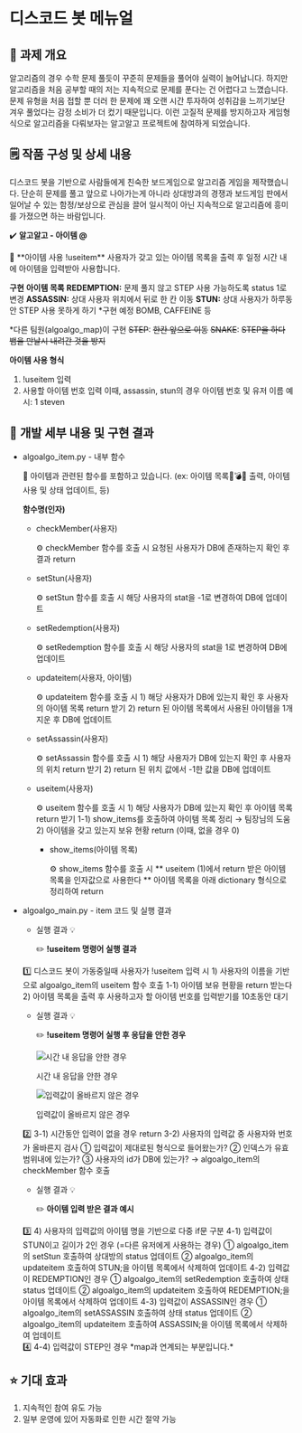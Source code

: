 # 디스코드 봇 메뉴얼

## 📒 과제 개요

 알고리즘의 경우 수학 문제 풀듯이 꾸준히 문제들을 풀어야 실력이 늘어납니다. 하지만 알고리즘을 처음 공부할 때의 저는 지속적으로 문제를 푼다는 건 어렵다고 느꼈습니다. 문제 유형을 처음 접할 뿐 더러 한 문제에 꽤 오랜 시간 투자하여 성취감을 느끼기보단 겨우 풀었다는 감정 소비가 더 컸기 때문입니다. 이런 고질적 문제를 방지하고자 게임형식으로 알고리즘을 다뤄보자는 알고알고 프로젝트에 참여하게 되었습니다.

## 🗒️ 작품 구성 및 상세 내용

 디스코드 봇을 기반으로 사람들에게 친숙한 보드게임으로 알고리즘 게임을 제작했습니다. 단순히 문제를 풀고 앞으로 나아가는게 아니라 상대방과의 경쟁과 보드게임 판에서 일어날 수 있는 함정/보상으로 관심을 끌어 일시적이 아닌 지속적으로 알고리즘에 흥미를 가졌으면 하는 바람입니다.

✔️ **알고알고 - 아이템 @**

<aside>
🔎 **아이템 사용 !useitem**
사용자가 갖고 있는 아이템 목록을 출력 후 
일정 시간 내에 아이템을 입력받아 사용합니다.  

**구현** **아이템 목록**
**REDEMPTION:** 문제 풀지 않고 STEP 사용 가능하도록 status 1로 변경
**ASSASSIN:** 상대 사용자 위치에서 뒤로 한 칸 이동
**STUN:** 상대 사용자가 하루동안 STEP 사용 못하게 하기
*구현 예정
BOMB, CAFFEINE 등

*다른 팀원(algoalgo_map)이 구현
~~STEP~~: ~~한칸 앞으로 이동~~
~~SNAKE~~: ~~STEP을 하다 뱀을 만날시 내려간 것을 방지~~

**아이템 사용 형식**
1) !useitem 입력
2) 사용할 아이템 번호 입력
이때, assassin, stun의 경우 아이템 번호 및 유저 이름
예시: 1 steven

</aside>

        

## 📝 개발 세부 내용 및 구현 결과

- algoalgo_item.py - 내부 함수
    
    <aside>
    📢 아이템과 관련된 함수를 포함하고 있습니다.
    (ex: 아이템 목록💊💣🍺 출력, 아이템 사용 및 상태 업데이트, 등)
    
    </aside>
    
    **함수명(인자)**
    
    - checkMember(사용자)
        
        <aside>
        ⚙️ checkMember 함수를 호출 시 
        요청된 사용자가 DB에 존재하는지 확인 후 결과 return
        
        </aside>
        

        
    - setStun(사용자)
        
        <aside>
        ⚙️  setStun 함수를 호출 시 
        해당 사용자의 stat을 -1로 변경하여 DB에 업데이트
        
        </aside>
        

        
    - setRedemption(사용자)
        
        <aside>
        ⚙️ setRedemption 함수를 호출 시 
        해당 사용자의 stat을 1로 변경하여 DB에 업데이트
        
        </aside>
        

        
    - updateitem(사용자, 아이템)
        
        <aside>
        ⚙️ updateitem 함수를 호출 시 
        1) 해당 사용자가 DB에 있는지 확인 후 사용자의 아이템 목록 return 받기
        2) return 된 아이템 목록에서 사용된 아이템을 1개 지운 후 DB에 업데이트
        
        </aside>

        
    - setAssassin(사용자)
        
        <aside>
        ⚙️ setAssassin 함수를 호출 시
        1) 해당 사용자가 DB에 있는지 확인 후 사용자의 위치 return 받기
        2) return 된 위치 값에서 -1한 값을 DB에 업데이트
        
        </aside>
        

        
    - useitem(사용자)
        
        <aside>
        ⚙️ useitem 함수를 호출 시
        1) 해당 사용자가 DB에 있는지 확인 후 아이템 목록 return 받기
        1-1) show_items를 호출하여 아이템 목록 정리 → 팀장님의 도움
        2) 아이템을 갖고 있는지 보유 현황 return (이때, 없을 경우 0)
        
        </aside>
        

        
        - show_items(아이템 목록)
            
            <aside>
            ⚙️ show_items 함수를 호출 시 
            ** useitem (1)에서 return 받은 아이템 목록을 인자값으로 사용한다 **
            아이템 목록을 아래 dictionary 형식으로 정리하여 return
            
            </aside>
            

            
- algoalgo_main.py - item 코드 및 실행 결과
    - 실행 결과 💡
        
        ✏️ **!useitem 명령어 실행 결과**
        

    
    <aside>
    1️⃣ 디스코드 봇이 가동중일때 사용자가 !useitem 입력 시 
    1) 사용자의 이름을 기반으로 algoalgo_item의 useitem 함수 호출
    1-1) 아이템 보유 현황을 return 받는다
    2) 아이템 목록을 출력 후 사용하고자 할 아이템 번호를 입력받기를 10초동안 대기
    
    </aside>

    
    - 실행 결과 💡
        
        ✏️ **!useitem 명령어 실행 후 응답을 안한 경우**
        
        ![시간 내 응답을 안한 경우](https://s3-us-west-2.amazonaws.com/secure.notion-static.com/c2a6c35b-ffa1-4e73-b231-9b02b282b0ff/Untitled.png)
        
        시간 내 응답을 안한 경우
        
        ![입력값이 올바르지 않은 경우](https://s3-us-west-2.amazonaws.com/secure.notion-static.com/21828f21-781a-4d5e-9b49-109e157851f0/Untitled.png)
        
        입력값이 올바르지 않은 경우
        
    
    <aside>
    2️⃣ 3-1) 시간동안 입력이 없을 경우 return 
    3-2) 사용자의 입력값 중 사용자와 번호가 올바른지 검사
    ① 입력값이 제대로된 형식으로 들어왔는가?
    ② 인덱스가 유효범위내에 있는가?
    ③ 사용자의 id가 DB에 있는가? → algoalgo_item의 checkMember 함수 호출
    
    </aside>
    


    
    - 실행 결과 💡
        
        ✏️ **아이템 입력 받은 결과 예시**
        
        
    
    <aside>
    3️⃣ 4) 사용자의 입력값의 아이템 명을 기반으로 다중 if문 구분
    4-1) 입력값이 STUN이고 길이가 2인 경우 (=다른 유저에게 사용하는 경우)
    ① algoalgo_item의 setStun 호출하여 상대방의 status 업데이트
    ② algoalgo_item의 updateitem 호출하여 STUN;을 아이템 목록에서 삭제하여 업데이트
    4-2) 입력값이 REDEMPTION인 경우
    ① algoalgo_item의 setRedemption 호출하여 상태 status 업데이트
    ② algoalgo_item의 updateitem 호출하여 REDEMPTION;을 아이템 목록에서 삭제하여 업데이트
    4-3) 입력값이 ASSASSIN인 경우
    ① algoalgo_item의 setASSASSIN 호출하여 상태 status 업데이트
    ② algoalgo_item의  updateitem 호출하여 ASSASSIN;을 아이템 목록에서 삭제하여 업데이트
    
    </aside>

    
    <aside>
    4️⃣ 4-4) 입력값이 STEP인 경우
    *map과 연계되는 부분입니다.*
    
    </aside>
    

## ⭐ 기대 효과

1. 지속적인 참여 유도 가능
2. 일부 운영에 있어 자동화로 인한 시간 절약 가능
